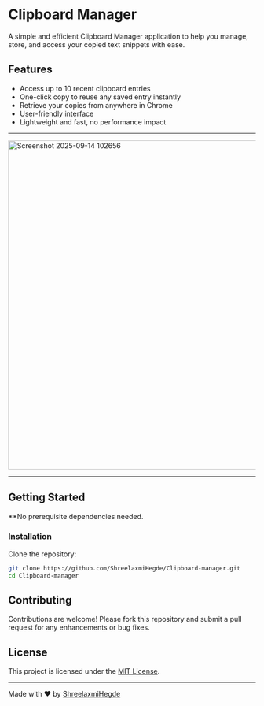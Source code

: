 # Clipboard Manager

A simple and efficient Clipboard Manager application to help you manage, store, and access your copied text snippets with ease.

## Features

- Access up to 10 recent clipboard entries
- One-click copy to reuse any saved entry instantly
- Retrieve your copies from anywhere in Chrome
- User-friendly interface
- Lightweight and fast, no performance impact

---

<img width="544" height="668" alt="Screenshot 2025-09-14 102656" src="https://github.com/user-attachments/assets/c2e7e134-d211-4115-aac5-8329ddfdf5bc" />

---

## Getting Started

**No prerequisite dependencies needed.

### Installation

Clone the repository:

```bash
git clone https://github.com/ShreelaxmiHegde/Clipboard-manager.git
cd Clipboard-manager
```

## Contributing

Contributions are welcome! Please fork this repository and submit a pull request for any enhancements or bug fixes.

## License

This project is licensed under the [MIT License](LICENSE).

---

Made with ❤️ by [ShreelaxmiHegde](https://github.com/ShreelaxmiHegde)
